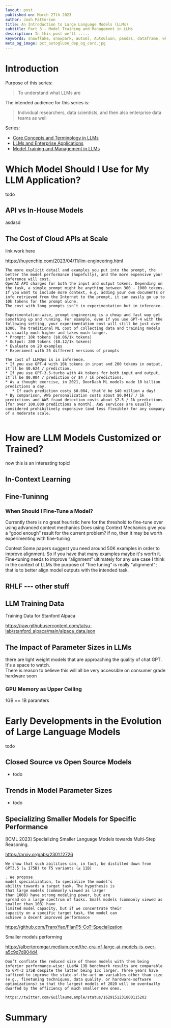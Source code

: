 ```yaml
---
layout: post
published-on: March 27th 2023
author: Josh Patterson
title: An Introduction to Large Language Models (LLMs)
subtitle: Part 3 - Model Training and Management in LLMs
description: In this post we'll .....
keywords: snowflake, snowpark, automl, AutoGluon, pandas, dataframe, whl, pip, anaconda, dependency
meta_og_image: pct_autogluon_dep_og_card.jpg
---
```


# Introduction

Purpose of this series:

> To understand what LLMs are

The intended audience for this series is:

> Individual researchers, data scientists, and then also enterprise data teams as well

Series:

* [Core Concepts and Terminology in LLMs](intro_to_llms_part_1_terminology.html)
* [LLMs and Enterprise Applications](intro_to_llms_part_2_applications.html)
* [Model Training and Management in LLMs](intro_to_llms_part_3_model_management.html)

# Which Model Should I Use for My LLM Application?

todo

## API vs In-House Models

asdasd


## The Cost of Cloud APIs at Scale

link work here

https://huyenchip.com/2023/04/11/llm-engineering.html


```
The more explicit detail and examples you put into the prompt, the better the model performance (hopefully), and the more expensive your inference will cost.
OpenAI API charges for both the input and output tokens. Depending on the task, a simple prompt might be anything between 300 - 1000 tokens. If you want to include more context, e.g. adding your own documents or info retrieved from the Internet to the prompt, it can easily go up to 10k tokens for the prompt alone.
The cost with long prompts isn’t in experimentation but in inference.

Experimentation-wise, prompt engineering is a cheap and fast way get something up and running. For example, even if you use GPT-4 with the following setting, your experimentation cost will still be just over $300. The traditional ML cost of collecting data and training models is usually much higher and takes much longer.
* Prompt: 10k tokens ($0.06/1k tokens)
* Output: 200 tokens ($0.12/1k tokens)
* Evaluate on 20 examples
* Experiment with 25 different versions of prompts

```

```
The cost of LLMOps is in inference.
* If you use GPT-4 with 10k tokens in input and 200 tokens in output, it’ll be $0.624 / prediction.
* If you use GPT-3.5-turbo with 4k tokens for both input and output, it’ll be $0.004 / prediction or $4 / 1k predictions.
* As a thought exercise, in 2021, DoorDash ML models made 10 billion predictions a day. 
   * If each prediction costs $0.004, that’d be $40 million a day!
* By comparison, AWS personalization costs about $0.0417 / 1k predictions and AWS fraud detection costs about $7.5 / 1k predictions [for over 100,000 predictions a month]. AWS services are usually considered prohibitively expensive (and less flexible) for any company of a moderate scale.


```

# How are LLM Models Customized or Trained?

now this is an interesting topic!

## In-Context Learning



## Fine-Tuninng

### When Should I Fine-Tune a Model?

Currently there is no great heuristic here for the threshold to fine-tune over using advanced context mechanics
Does using Context Mechanics give you a “good enough” result for the current problem?
if no, then it may be worth experimenting with fine-tuning

Context
Some papers suggest you need around 50K examples in order to improve alignment. 
So if you have that many examples maybe it's worth it.
Fine-tuning needs to improve “alignment” ultimately for any use case
I think in the context of LLMs the purpose of "fine tuning" is really "alignment"; 
that is to better align model outputs with the intended task. 



## RHLF --- other stuff


## LLM Training Data

Training Data for Stanford Alpaca

https://raw.githubusercontent.com/tatsu-lab/stanford_alpaca/main/alpaca_data.json


## The Impact of Parameter Sizes in LLMs

there are light weight models that are approaching the quality of chat GPT.  
It's a space to watch.  
There is reason to believe this will all be very accessible on consumer grade hardware soon


### GPU Memory as Upper Ceiling

1GB == 1B paramters






# Early Developments in the Evolution of Large Language Models

todo

## Closed Source vs Open Source Models

* todo

## Trends in Model Parameter Sizes

* todo


## Specializing Smaller Models for Specific Performance

[ICML 2023] Specializing Smaller Language Models towards Multi-Step Reasoning.

https://arxiv.org/abs/2301.12726

```
We show that such abilities can, in fact, be distilled down from GPT3.5 (≥ 175B) to T5 variants (≤ 11B)

. We propose
model specialization, to specialize the model’s
ability towards a target task. The hypothesis is
that large models (commonly viewed as larger
than 100B) have strong modeling power, but are
spread on a large spectrum of tasks. Small models (commonly viewed as smaller than 10B) have
limited model capacity, but if we concentrate their
capacity on a specific target task, the model can
achieve a decent improved performance
```

https://github.com/FranxYao/FlanT5-CoT-Specialization


Smaller models performing

https://albertoromgar.medium.com/the-era-of-large-ai-models-is-over-a5c9d7d804d4

```
Don’t conflate the reduced size of these models with them being inferior performance-wise: LLaMA 13B benchmark results are comparable to GPT-3 175B despite the latter being 13x larger. Three years have sufficed to improve the state-of-the-art on variables other than size (e.g., finetuning techniques, data quality, or hardware-software optimizations) so that the largest models of 2020 will be eventually dwarfed by the efficiency of much smaller new ones.

https://twitter.com/GuillaumeLample/status/1629151231800115202
```


# Summary

